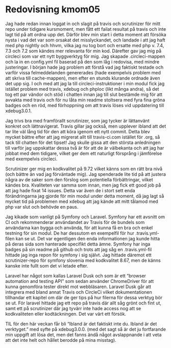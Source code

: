 ---
---
Redovisning kmom05
=========================

Jag hade redan innan loggat in och slagit på travis och scrutinizer för mitt repo under tidigare kursmoment, men fått ett failat resultat på travis och inte lagt tid på att ordna upp det. Därför blev min start i detta moment att försöka nysta i vad det var som orsakat det misslyckandet, och landade i att jag haft med php nightly och hhvm, vilka jag nu tog bort och ersatte med php v. 7.4, 7.3 och 7.2 som kändes mer relevanta för min kod. Därefter gav jag mig på circleci som var ett nytt byggverktyg för mig. Jag skapade .circleci-mappen och la in en config.yml fil baserad på den som låg i redovisa, med mindre justeringar. I början hade jag problem att förstå vad jag faktiskt testade och varför vissa felmeddelanden genererades (hade exempelvis problem med att skriva till cache-mappen), men efter en stunds klurande ordnade även det upp sig. I och med att jag la till circleci-instruktioner i min modul fick jag istället problem med travis, xdebug och phploc (likt många andra), så det tog ett par vändor och stöd i chatten innan jag till slut bestämde mig för att avvakta med travis och för nu låta min readme stoltsera med fyra fina gröna badges och en röd, med förhoppning om att travis löses vid uppdatering till xdebug3.0.1.  

Jag trivs bra med framförallt scrutinizer, som jag tycker är lättanvänt konkret och lättnavigerat. Travis gillar jag också, men upplever ibland att det tar lite väl lång tid för den att köra igenom ett nytt commit. Detta blev mycket bättre efter att jag migrerat allt till travis-ci.com istället för .org, så tack till chatten för det tipset! Jag skulle gissa att den största anledningen till varför jag uppskattar dessa två är för att de är välbekanta och att jag har jobbat med dem tidigare, vilket ger dem ett naturligt försprång i jämförelse med exempelvis circleci.  

Scrutinizer ger mig en kodkvalitet på 9.72 vilket känns som en rätt bra nivå (och bättre än vad jag förväntade mig). Jag spenderade lite tid på att justera några av de saker som den förslog som potentiella förbättringar, vilket kändes bra. Kvaliteten var samma som innan, men jag fick ett good job på att jag hade fixat 14 issues. Detta var även de i stort sett enda förändringarna jag gjorde för min modul under detta moment, då jag lagt så mycket tid på problemen med xdebug att jag kände att mitt tålamod med php var slut och behövde en paus.  

Jag kikade som vanligt på Symfony och Laravel. Symfony har ett avsnitt om CI och rekommenderar användandet av Travis för de bundels som användarna kan bygga och använda, för att kunna få en bra och enkel testning för sin modul. De har dessutom en exempelfil för hur .travis.yml-filen kan se ut. Det var egentligen den enda informationen jag kunde hitta på deras sida som hanterade specifikt detta ämne. Symfony har inga badges på sin readme på github och trots att jag såg en .travis.yml-fil hittade jag inga repon för symfony i sig självt.  Jag hittade däremot ett scrutinizer-repo för symfony slovenia med kodkvalitet 8.67, men de känns kanske inte fullt som det vi letade efter.  

Laravel har något som kallas Laravel Dusk och som är ett “browser automation and testing API” som sedan använder ChromeDriver för att kunna genomföra tester direkt mot webbläsaren. Laravel Dusk går att integrera med bland annat Travis och CircleCi vilket dokumentationen tillhandar ett kapitel om där de ger tips på hur filerna för dessa verktyg bör se ut. För laravel hittade jag ett repo på travis där allt såg grönt och fint ut, samt ett på scrutinizer där jag tyvärr inte hade access nog att se kodkvaliteten eller kodtäckningen. Det var värt ett försök.  

TIL för den här veckan får bli “Ibland är det faktiskt inte du. Ibland är det verktyget.” med syfte på xdebug3.0.0. (med det sagt så är det ju fortfarande min uppgift att lösa det, men det fanns ändå något avslappnande i att veta att det inte helt och hållet berodde på mina misstag).
